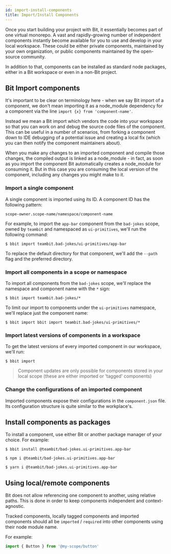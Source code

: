 ```yaml
---
id: import-install-components
title: Import/Install Components
---
```


Once you start building your project with Bit, it essentially becomes part of one virtual monorepo. A vast and rapidly-growing number of independent components instantly become available for you to use and develop in your local workspace. These could be either private components, maintained by your own organization, or public components maintained by the open-source community.

In addition to that, components can be installed as standard node packages, either in a Bit workspace or even in a non-Bit project.

## Bit Import components

It's important to be clear on terminology here - when we say Bit import of a component, we don't mean importing it as a node_module dependency for a component via the line `import {x} from 'component-name'`. 

Instead we mean a Bit import which vendors the code into your workspace so that you can work on and debug the source code files of the component. This can be useful in a number of scenarios, from forking a component down to IDE debugging of a potential issue and creating a local fix (which you can then notify the component maintainers about).  

When you make any changes to an imported component and compile those changes, the compiled output is linked as a node_module - in fact, as soon as you import the component Bit automatically creates a node_module for consuming it. But in this case you are consuming the local version of the component, including any changes you might make to it.

### Import a single component
A single component is imported using its ID. A component ID has the following pattern: 

`scope-owner.scope-name/namespace/component-name`

For example, to import the `app-bar` component from the `bad-jokes` scope, owned by `teambit` and namespaced as `ui-primitives`, we'll run the following command:

```shell
$ bbit import teambit.bad-jokes/ui-primitives/app-bar
```

To replace the default directory for that component, we'll add the `--path` flag and the preferred directory. 

### Import all components in a scope or namespace

To import all components from the `bad-jokes` scope, we'll replace the namespace and component name with the `*` sign:

```shell
$ bbit import teambit.bad-jokes/*
```

To limit our import to components under the `ui-primitives` namespace, we'll replace just the component name:

```shell
$ bbit import bbit import teambit.bad-jokes/ui-primitives/*
```

### Import latest versions of components in a workspace

To get the latest versions of every imported component in our workspace, we'll run:

```shell
$ bbit import
```
> Component updates are only possible for components stored in your local scope (these are either imported or 'tagged' components) 
### Change the configurations of an imported component
Imported components expose their configurations in the `component.json` file. Its configuration structure is quite  similar to the workplace's.

## Install components as packages

To install a component, use either Bit or another package manager of your choice. For example:

```shell
$ bbit install @teambit/bad-jokes.ui-primitives.app-bar

$ npm i @teambit/bad-jokes.ui-primitives.app-bar

$ yarn i @teambit/bad-jokes.ui-primitives.app-bar
```

## Using local/remote components
Bit does not allow referencing one component to another, using relative paths. This is done in order to keep components independent and context-agnostic.

Tracked components, locally tagged components and imported components should all be `imported` / `required` into other components using their node module name. 

For example: 

```js
import { Button } from '@my-scope/button'
```